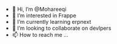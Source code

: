 - 👋 Hi, I’m @Mohareeqi
- 👀 I’m interested in Frappe
- 🌱 I’m currently learning erpnext
- 💞️ I’m looking to collaborate on devlpers
- 📫 How to reach me ...

<!---
Mohareeqi/Mohareeqi is a ✨ special ✨ repository because its `README.md` (this file) appears on your GitHub profile.
You can click the Preview link to take a look at your changes.
--->
